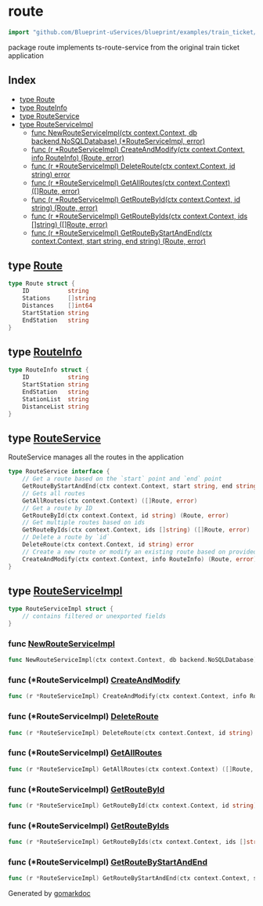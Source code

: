 <!-- Code generated by gomarkdoc. DO NOT EDIT -->

# route

```go
import "github.com/Blueprint-uServices/blueprint/examples/train_ticket/workflow/route"
```

package route implements ts\-route\-service from the original train ticket application

## Index

- [type Route](<#Route>)
- [type RouteInfo](<#RouteInfo>)
- [type RouteService](<#RouteService>)
- [type RouteServiceImpl](<#RouteServiceImpl>)
  - [func NewRouteServiceImpl\(ctx context.Context, db backend.NoSQLDatabase\) \(\*RouteServiceImpl, error\)](<#NewRouteServiceImpl>)
  - [func \(r \*RouteServiceImpl\) CreateAndModify\(ctx context.Context, info RouteInfo\) \(Route, error\)](<#RouteServiceImpl.CreateAndModify>)
  - [func \(r \*RouteServiceImpl\) DeleteRoute\(ctx context.Context, id string\) error](<#RouteServiceImpl.DeleteRoute>)
  - [func \(r \*RouteServiceImpl\) GetAllRoutes\(ctx context.Context\) \(\[\]Route, error\)](<#RouteServiceImpl.GetAllRoutes>)
  - [func \(r \*RouteServiceImpl\) GetRouteById\(ctx context.Context, id string\) \(Route, error\)](<#RouteServiceImpl.GetRouteById>)
  - [func \(r \*RouteServiceImpl\) GetRouteByIds\(ctx context.Context, ids \[\]string\) \(\[\]Route, error\)](<#RouteServiceImpl.GetRouteByIds>)
  - [func \(r \*RouteServiceImpl\) GetRouteByStartAndEnd\(ctx context.Context, start string, end string\) \(Route, error\)](<#RouteServiceImpl.GetRouteByStartAndEnd>)


<a name="Route"></a>
## type [Route](<https://gitlab.mpi-sws.org/cld/blueprint2/blueprint/blob/main/examples/train_ticket/workflow/route/data.go#L3-L9>)



```go
type Route struct {
    ID           string
    Stations     []string
    Distances    []int64
    StartStation string
    EndStation   string
}
```

<a name="RouteInfo"></a>
## type [RouteInfo](<https://gitlab.mpi-sws.org/cld/blueprint2/blueprint/blob/main/examples/train_ticket/workflow/route/data.go#L11-L17>)



```go
type RouteInfo struct {
    ID           string
    StartStation string
    EndStation   string
    StationList  string
    DistanceList string
}
```

<a name="RouteService"></a>
## type [RouteService](<https://gitlab.mpi-sws.org/cld/blueprint2/blueprint/blob/main/examples/train_ticket/workflow/route/routeService.go#L16-L29>)

RouteService manages all the routes in the application

```go
type RouteService interface {
    // Get a route based on the `start` point and `end` point
    GetRouteByStartAndEnd(ctx context.Context, start string, end string) (Route, error)
    // Gets all routes
    GetAllRoutes(ctx context.Context) ([]Route, error)
    // Get a route by ID
    GetRouteById(ctx context.Context, id string) (Route, error)
    // Get multiple routes based on ids
    GetRouteByIds(ctx context.Context, ids []string) ([]Route, error)
    // Delete a route by `id`
    DeleteRoute(ctx context.Context, id string) error
    // Create a new route or modify an existing route based on provided `info` for the route
    CreateAndModify(ctx context.Context, info RouteInfo) (Route, error)
}
```

<a name="RouteServiceImpl"></a>
## type [RouteServiceImpl](<https://gitlab.mpi-sws.org/cld/blueprint2/blueprint/blob/main/examples/train_ticket/workflow/route/routeService.go#L31-L33>)



```go
type RouteServiceImpl struct {
    // contains filtered or unexported fields
}
```

<a name="NewRouteServiceImpl"></a>
### func [NewRouteServiceImpl](<https://gitlab.mpi-sws.org/cld/blueprint2/blueprint/blob/main/examples/train_ticket/workflow/route/routeService.go#L35>)

```go
func NewRouteServiceImpl(ctx context.Context, db backend.NoSQLDatabase) (*RouteServiceImpl, error)
```



<a name="RouteServiceImpl.CreateAndModify"></a>
### func \(\*RouteServiceImpl\) [CreateAndModify](<https://gitlab.mpi-sws.org/cld/blueprint2/blueprint/blob/main/examples/train_ticket/workflow/route/routeService.go#L122>)

```go
func (r *RouteServiceImpl) CreateAndModify(ctx context.Context, info RouteInfo) (Route, error)
```



<a name="RouteServiceImpl.DeleteRoute"></a>
### func \(\*RouteServiceImpl\) [DeleteRoute](<https://gitlab.mpi-sws.org/cld/blueprint2/blueprint/blob/main/examples/train_ticket/workflow/route/routeService.go#L39>)

```go
func (r *RouteServiceImpl) DeleteRoute(ctx context.Context, id string) error
```



<a name="RouteServiceImpl.GetAllRoutes"></a>
### func \(\*RouteServiceImpl\) [GetAllRoutes](<https://gitlab.mpi-sws.org/cld/blueprint2/blueprint/blob/main/examples/train_ticket/workflow/route/routeService.go#L47>)

```go
func (r *RouteServiceImpl) GetAllRoutes(ctx context.Context) ([]Route, error)
```



<a name="RouteServiceImpl.GetRouteById"></a>
### func \(\*RouteServiceImpl\) [GetRouteById](<https://gitlab.mpi-sws.org/cld/blueprint2/blueprint/blob/main/examples/train_ticket/workflow/route/routeService.go#L65>)

```go
func (r *RouteServiceImpl) GetRouteById(ctx context.Context, id string) (Route, error)
```



<a name="RouteServiceImpl.GetRouteByIds"></a>
### func \(\*RouteServiceImpl\) [GetRouteByIds](<https://gitlab.mpi-sws.org/cld/blueprint2/blueprint/blob/main/examples/train_ticket/workflow/route/routeService.go#L85>)

```go
func (r *RouteServiceImpl) GetRouteByIds(ctx context.Context, ids []string) ([]Route, error)
```



<a name="RouteServiceImpl.GetRouteByStartAndEnd"></a>
### func \(\*RouteServiceImpl\) [GetRouteByStartAndEnd](<https://gitlab.mpi-sws.org/cld/blueprint2/blueprint/blob/main/examples/train_ticket/workflow/route/routeService.go#L98>)

```go
func (r *RouteServiceImpl) GetRouteByStartAndEnd(ctx context.Context, start string, end string) (Route, error)
```



Generated by [gomarkdoc](<https://github.com/princjef/gomarkdoc>)
